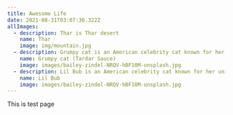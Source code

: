 ```yaml
---
title: Awesome Life
date: 2021-08-31T03:07:36.322Z
allImages:
  - description: Thar is Thar desert
    name: Thar
    image: img/mountain.jpg
  - description: Grumpy cat is an American celebrity cat known for her grumpy appearance.
    name: Grumpy cat (Tardar Sauce)
    image: images/bailey-zindel-NRQV-hBF10M-unsplash.jpg
  - description: Lil Bub is an American celebrity cat known for her unique appearance.
    name: Lil Bub
    image: images/bailey-zindel-NRQV-hBF10M-unsplash.jpg
---
```

This is test page